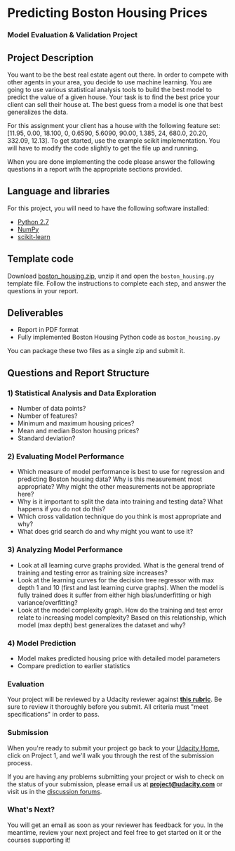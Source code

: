 Predicting Boston Housing Prices
================================

### Model Evaluation & Validation Project

Project Description
-------------------

You want to be the best real estate agent out there. In order to compete
with other agents in your area, you decide to use machine learning. You
are going to use various statistical analysis tools to build the best
model to predict the value of a given house. Your task is to find the
best price your client can sell their house at. The best guess from a
model is one that best generalizes the data.

For this assignment your client has a house with the following feature
set: \[11.95, 0.00, 18.100, 0, 0.6590, 5.6090, 90.00, 1.385, 24, 680.0,
20.20, 332.09, 12.13\]. To get started, use the example scikit
implementation. You will have to modify the code slightly to get the
file up and running.

When you are done implementing the code please answer the following
questions in a report with the appropriate sections provided.

Language and libraries
----------------------

For this project, you will need to have the following software
installed:

-   [Python 2.7](https://www.python.org/download/releases/2.7/)
-   [NumPy](http://www.numpy.org/)
-   [scikit-learn](http://scikit-learn.org/stable/)

Template code
-------------

Download
[boston\_housing.zip](https://s3.amazonaws.com/content.udacity-data.com/courses/nd009/projects/boston_housing.zip),
unzip it and open the `boston_housing.py` template file. Follow the
instructions to complete each step, and answer the questions in your
report.

Deliverables
------------

-   Report in PDF format
-   Fully implemented Boston Housing Python code as `boston_housing.py`

You can package these two files as a single zip and submit it.

Questions and Report Structure
------------------------------

### 1) Statistical Analysis and Data Exploration

-   Number of data points?
-   Number of features?
-   Minimum and maximum housing prices?
-   Mean and median Boston housing prices?
-   Standard deviation?

### 2) Evaluating Model Performance

-   Which measure of model performance is best to use for regression and
    predicting Boston housing data? Why is this measurement most
    appropriate? Why might the other measurements not be appropriate
    here?
-   Why is it important to split the data into training and testing
    data? What happens if you do not do this?
-   Which cross validation technique do you think is most appropriate
    and why?
-   What does grid search do and why might you want to use it?

### 3) Analyzing Model Performance

-   Look at all learning curve graphs provided. What is the general
    trend of training and testing error as training size increases?
-   Look at the learning curves for the decision tree regressor with max
    depth 1 and 10 (first and last learning curve graphs). When the
    model is fully trained does it suffer from either high
    bias/underfitting or high variance/overfitting?
-   Look at the model complexity graph. How do the training and test
    error relate to increasing model complexity? Based on this
    relationship, which model (max depth) best generalizes the dataset
    and why?

### 4) Model Prediction

-   Model makes predicted housing price with detailed model parameters
-   Compare prediction to earlier statistics

### Evaluation

Your project will be reviewed by a Udacity reviewer against **[this
rubric](https://docs.google.com/document/d/1oT53-kMhiarkHvAbL0e-dXA_gsXTxjPn_fuO_5yyDYk/pub)**.
Be sure to review it thoroughly before you submit. All criteria must
"meet specifications" in order to pass.

### Submission

When you're ready to submit your project go back to your [Udacity
Home](https://www.udacity.com/me), click on Project 1, and we'll walk
you through the rest of the submission process.

If you are having any problems submitting your project or wish to check
on the status of your submission, please email us at
**project@udacity.com** or visit us in the [discussion
forums](http://discussions.udacity.com).

### What's Next?

You will get an email as soon as your reviewer has feedback for you. In
the meantime, review your next project and feel free to get started on
it or the courses supporting it!

